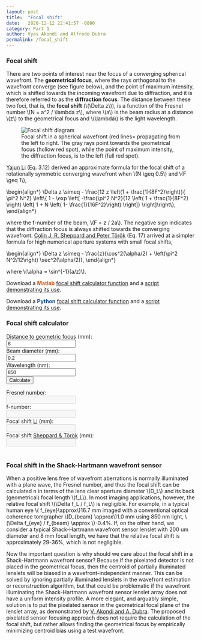 ```yaml
---
layout: post
title:  "Focal shift"
date:   2020-12-12 22:41:57 -0800
category: Part 1
author: Vyas Akondi and Alfredo Dubra
permalink: /focal_shift
---
```

<!--
HINT TO SELF: <a href="#Focal_shift_calculator2">other calculator</a>

Emily, is this how you add multiple authors to a page (see file header)

TODO: Emily, how do I insert the symbol for bibliographic references at external sites?
      Two of those needed below.

TODO: ask Emily how to add warning if outside the approximation valid range

TODO: how do we number equations automatically?

TODO: Emily how do I highlight hyperlinks to download code? I guess I keep coming back
      to the fact that the current color scheme makes it a bit hard to see what is a
      hyperlink. Should we change it?   
-->

<h3 id="Focal_shift_definition">Focal shift</h3>

<p>There are two points of interest near the focus of a converging spherical wavefront. The <b>geometrical focus</b>, where the rays orthogonal to the wavefront converge (see figure below), and the point of maximum intensity, which is shifted towards the incoming wavefront due to diffraction, and it is therefore referred to as the <b>diffraction focus</b>. The distance between these two foci, that is, the <b>focal shift</b> (\(\Delta z\)), is a function of the Fresnel number \(N = a^2 / \lambda z\), where \(a\) is the beam radius at a distance \(z\) to the geometrical focus and \(\lambda\) is the light wavelength.
</p>

<figure>
    <img src="{{ site.baseurl }}/assets/img/Figure - focal shift cartoon.png" alt="Focal shift diagram" class="img-fluid mx-auto" style="max-width:55%;">
    <figcaption class="figure-caption text-center text-justify">Focal shift in a spherical wavefront (red lines= propagating from the left to right. The gray rays point towards the geometrical focus (hollow red spot), while the point of maximum intensity, the diffraction focus, is to the left (full red spot).</figcaption>
</figure> 

<p><a href="https://doi.org/10.1364/JOSA.72.000770" target="_blank">Yajun Li</a> (Eq. 3.12) derived an approximate formula for the focal shift of a rotationally symmetric converging wavefront when \(N \geq 0.5\) and \(F \geq 1\), 
</p>
<div>
    \begin{align*}
    \Delta z \simeq - \frac{12 z \left(1 + \frac{1}{8F^2}\right)}{ \pi^2 N^2} \left\{  1 - \exp  \left[
        -\frac{\pi^2 N^2}{12 \left( 1 + \frac{1}{8F^2} \right) \left[ 1 + N \left( 1- \frac{1}{16F^2}\right) \right]}                
            \right]\right\},
    \end{align*}
</div>
<p>where the f-number of the beam, \(F = z / 2a\). The negative sign indicates that the diffraction focus is always shifted towards the converging wavefront. <a href="https://doi.org/10.1364/JOSAA.20.002156" target="_blank">Colin J. R. Sheppard and Peter Török</a> (Eq. 17) arrived at a simpler formula for high numerical aperture systems with small focal shifts,
</p>
<div>
    \begin{align*}
    \Delta z \simeq - \frac{z}{\cos^2(\alpha/2) + \left(\pi^2 N^2/12\right) \sec^2(\alpha/2)},
    \end{align*}
</div>
<p>where \(\alpha = \sin^{-1}(a/z)\).
</p>
<p>
Download a <b style="color:#e65100">Matlab</b> <a href="{{ site.baseurl }}/assets/code_matlab/fn_focal_shift_calculator.m">focal shift calculator function</a> and a <a href="{{ site.baseurl }}/assets/code_matlab/test_fn_focal_shift_calculator_01.m">script demonstrating its use</a>.

Download a <b style="color:#0d47a1">Python</b> <a href="{{ site.baseurl }}/assets/code_python/fn_focal_shift_calculator.m">focal shift calculator function</a> and a <a href="{{ site.baseurl }}/assets/code_python/test_fn_focal_shift_calculator_01.m">script demonstrating its use</a>.
 </p>


<h3 id="Focal_shift_calculator">Focal shift calculator</h3>

<div class="row mt-3">
    <div class="col-lg-6">
        <form id="form_focal_shift_calculator">
            <div class="row mb-3">
                <div class="col-lg-8">
                    <label class="col-form-label">Distance to geometric focus (mm):</label>
                </div>
                <div class="col-lg-4 ">
                    <input name="distance_to_geometric_focus_mm" class="form-control text-right" value = "8">
                </div>
            </div>
            <div class="row mb-3">
                <div class="col-lg-8 ">
                    <label class="col-form-label">Beam diameter (mm):</label>
                </div>
                <div class="col-lg-4 ">
                    <input name="beam_diameter_mm" class="form-control text-right" value = "0.2">
                </div>
            </div>
            <div class="row mb-3">
                <div class="col-lg-8">
                    <label class="col-form-label">Wavelength (nm):</label>
                </div>
                <div class="col-lg-4">
                    <input name="wavelength_nm" class="form-control text-right" value = "850">
                </div>
            </div>
            <div class="row">
                <div class="col-lg-12">
                    <button type="submit" class="btn btn-primary">Calculate</button>
                </div>
            </div>
        </form>
    </div>
    <div class="col-lg-6">
        <div class="row mb-3">
            <div class="col-8">
                <label class="col-form-label">Fresnel number:</label>
            </div>
            <div class="col-4">
                <input readonly disabled class="form-control text-right" id="Fresnel_number"/>
            </div>
        </div>
        <div class="row mb-3">
            <div class="col-8">
                <label class="col-form-label">f-number:</label>
            </div>
            <div class="col-4">
                <input readonly disabled class="form-control text-right" id="F_number"/>
            </div>
        </div>
        <div class="row mb-3">
            <div class="col-8">
                <label class="col-form-label">
                Focal shift <a href="https://doi.org/10.1364/JOSA.72.000770" target="_blank">Li</a>  (mm):</label>
            </div>
            <div class="col-4">
                <input readonly disabled class="form-control text-right" id="Focal_shift_Li" />
            </div>
        </div>
        <div class="row mb-3">
            <div class="col-8">
                <label class="col-form-label">
                Focal shift <a href="https://doi.org/10.1364/JOSAA.20.002156" target="_blank">Sheppard & Török</a> (mm):</label>
            </div>
            <div class="col-4">
                <input readonly disabled class="form-control text-right" id="Focal_shift_Sheppard_n_Torok" />
            </div>
        </div>
    </div>    
</div>


<br>
<h3 id="Focal_shift_in_SHWS_lenslets">Focal shift in the Shack-Hartmann wavefront sensor</h3>

<p>
When a positive lens free of wavefront aberrations is normally illuminated with a plane wave, the Fresnel number, and thus the focal shift can be calculated n in terms of the lens clear aperture diameter \(D_L\) and its back (geometrical) focal length \(f_L\). In most imaging applications, however, the relative focal shift \(\Delta f_L / f_L\) is negligible. For example, in a typical human eye \( f_{eye}\approx\)16.7 mm imaged with a conventional optical coherence tomgrapher \(D_{beam} \approx\)1.0 mm using 850 nm light, \(\Delta f_{eye} / f_{beam} \approx \)-0.4%. If, on the other hand, we consider a typical Shack-Hartmann wavefront sensor lenslet with 200 um diameter and 8 mm focal length, we have that the relative focal shift is approximately 29-36%, which is not negligible.
</p>
<p>
Now the important question is why should we care about the focal shift in a Shack-Hartmann wavefront sensor? Because if the pixelated detector is not placed in the geometrical focus, then the centroid of partially illuminated lenslets will be biased in a wavefront-independent manner. This can be solved by ignoring partially illuminated lenslets in the wavefront estimation or reconstruction algorithm, but that could be problematic if the wavefront illuminating the Shack-Hartmann wavefront sensor lenslet array does not have a uniform intensity profile. A more elegant, and arguably simple, solution is to put the pixelated sensor in the geometrical focal plane of the lenslet array, as demonstrated by <a href="https://doi.org/10.1364/OL.44.004151" target="_blank">V. Akondi and A. Dubra</a>. The proposed pixelated sensor focusing approach does not require the calculation of the focal shift, but rather allows finding the geometrical focus by empirically minimizing centroid bias using a test wavefront.
</p>


<script src="https://unpkg.com/mathjs@8.1.0/lib/browser/math.js"></script>
<script src="https://cdnjs.cloudflare.com/ajax/libs/Chart.js/2.9.4/Chart.bundle.min.js" integrity="sha512-SuxO9djzjML6b9w9/I07IWnLnQhgyYVSpHZx0JV97kGBfTIsUYlWflyuW4ypnvhBrslz1yJ3R+S14fdCWmSmSA==" crossorigin="anonymous"></script>
<script src="{{ '/assets/js/calculators.js' | relative_url }}"></script>
